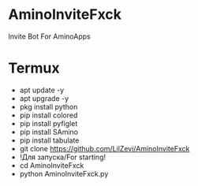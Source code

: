 # AminoInviteFxck
Invite Bot For AminoApps

# Termux
- apt update -y
- apt upgrade -y
- pkg install python
- pip install colored
- pip install pyfiglet
- pip install SAmino
- pip install tabulate
- git clone https://github.com/LilZevi/AminoInviteFxck
- !Для запуска/For starting!
- cd AminoInviteFxck
- python AminoInviteFxck.py

